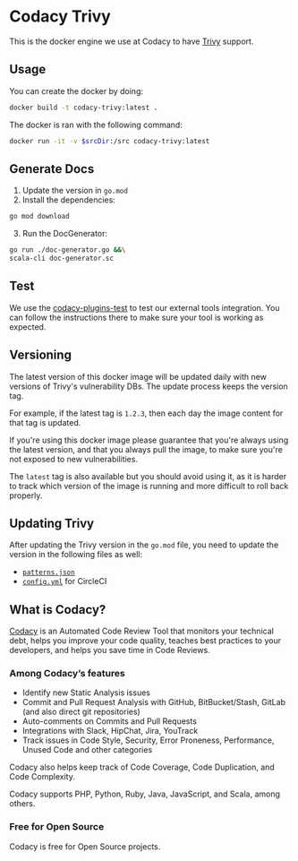 # Codacy Trivy

This is the docker engine we use at Codacy to have [Trivy](https://github.com/aquasecurity/trivy) support.

## Usage

You can create the docker by doing:

  ```bash
  docker build -t codacy-trivy:latest .
  ```

The docker is ran with the following command:

  ```bash
  docker run -it -v $srcDir:/src codacy-trivy:latest
  ```

## Generate Docs

 1. Update the version in `go.mod`
 2. Install the dependencies:

```bash
go mod download
```

 3. Run the DocGenerator:

```bash
go run ./doc-generator.go &&\
scala-cli doc-generator.sc
```

## Test

We use the [codacy-plugins-test](https://github.com/codacy/codacy-plugins-test) to test our external tools integration.
You can follow the instructions there to make sure your tool is working as expected.

## Versioning

The latest version of this docker image will be updated daily with new versions of Trivy's vulnerability DBs. The update process keeps the version tag.

For example, if the latest tag is `1.2.3`, then each day the image content for that tag is updated.

If you're using this docker image please guarantee that you're always using the latest version, and that you always pull the image, to make sure you're not exposed to new vulnerabilities.

The `latest` tag is also available but you should avoid using it, as it is harder to track which version of the image is running and more difficult to roll back properly.

## Updating Trivy

After updating the Trivy version in the `go.mod` file, you need to update the version in the following files as well:

- [`patterns.json`](/docs/patterns.json)
- [`config.yml`](/.circleci/config.yml) for CircleCI

## What is Codacy?

[Codacy](https://www.codacy.com/) is an Automated Code Review Tool that monitors your technical debt, helps you improve your code quality, teaches best practices to your developers, and helps you save time in Code Reviews.

### Among Codacy’s features

- Identify new Static Analysis issues
- Commit and Pull Request Analysis with GitHub, BitBucket/Stash, GitLab (and also direct git repositories)
- Auto-comments on Commits and Pull Requests
- Integrations with Slack, HipChat, Jira, YouTrack
- Track issues in Code Style, Security, Error Proneness, Performance, Unused Code and other categories

Codacy also helps keep track of Code Coverage, Code Duplication, and Code Complexity.

Codacy supports PHP, Python, Ruby, Java, JavaScript, and Scala, among others.

### Free for Open Source

Codacy is free for Open Source projects.

